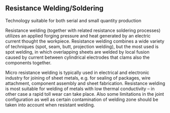 ## Resistance Welding/Soldering

Technology suitable for both serial and small quantity production

Resistance welding (together with related resistance soldering processes) utilizes an applied forging pressure and heat generated by an electric current thought the workpiece. Resistance welding combines a wide variety of techniques (spot, seam, butt, projection welding), but the most used is spot welding, in which overlapping sheets are welded by local fusion caused by current between cylindrical electrodes that clams also the components together.

Micro resistance welding is typically used in electrical and electronic industry for joining of sheet metals, e.g. for sealing of packages, wire attachment, component assembly and sheet fabrication. Resistance welding is most suitable for welding of metals with low thermal conductivity – in other case a rapid toll wear can take place. Also some limitations in the joint configuration as well as certain contamination of welding zone should be taken into account when resistant welding.
